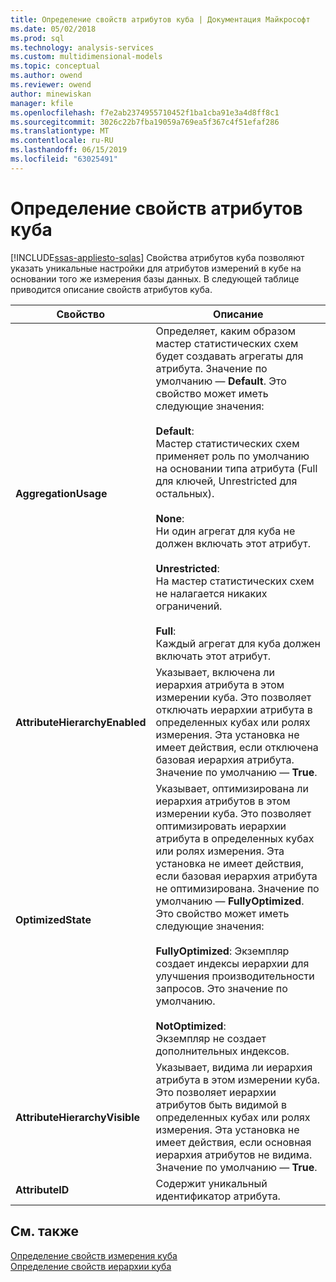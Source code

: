 ```yaml
---
title: Определение свойств атрибутов куба | Документация Майкрософт
ms.date: 05/02/2018
ms.prod: sql
ms.technology: analysis-services
ms.custom: multidimensional-models
ms.topic: conceptual
ms.author: owend
ms.reviewer: owend
author: minewiskan
manager: kfile
ms.openlocfilehash: f7e2ab2374955710452f1ba1cba91e3a4d8ff8c1
ms.sourcegitcommit: 3026c22b7fba19059a769ea5f367c4f51efaf286
ms.translationtype: MT
ms.contentlocale: ru-RU
ms.lasthandoff: 06/15/2019
ms.locfileid: "63025491"
---
```

# <a name="define-cube-attribute-properties"></a>Определение свойств атрибутов куба
[!INCLUDE[ssas-appliesto-sqlas](../../includes/ssas-appliesto-sqlas.md)]
  Свойства атрибутов куба позволяют указать уникальные настройки для атрибутов измерений в кубе на основании того же измерения базы данных. В следующей таблице приводится описание свойств атрибутов куба.  
  
|Свойство|Описание|  
|--------------|-----------------|  
|**AggregationUsage**|Определяет, каким образом мастер статистических схем будет создавать агрегаты для атрибута. Значение по умолчанию — **Default**. Это свойство может иметь следующие значения:<br /><br /> **Default**:<br />                    Мастер статистических схем применяет роль по умолчанию на основании типа атрибута (Full для ключей, Unrestricted для остальных).<br /><br /> **None**:<br />                    Ни один агрегат для куба не должен включать этот атрибут.<br /><br /> **Unrestricted**:<br />                    На мастер статистических схем не налагается никаких ограничений.<br /><br /> **Full**:<br />                    Каждый агрегат для куба должен включать этот атрибут.|  
|**AttributeHierarchyEnabled**|Указывает, включена ли иерархия атрибута в этом измерении куба. Это позволяет отключать иерархии атрибута в определенных кубах или ролях измерения. Эта установка не имеет действия, если отключена базовая иерархия атрибута. Значение по умолчанию — **True**.|  
|**OptimizedState**|Указывает, оптимизирована ли иерархия атрибутов в этом измерении куба. Это позволяет оптимизировать иерархии атрибута в определенных кубах или ролях измерения. Эта установка не имеет действия, если базовая иерархия атрибута не оптимизирована. Значение по умолчанию — **FullyOptimized**. Это свойство может иметь следующие значения:<br /><br /> **FullyOptimized**: Экземпляр создает индексы иерархии для улучшения производительности запросов. Это значение по умолчанию.<br /><br /> **NotOptimized**:<br />                    Экземпляр не создает дополнительных индексов.|  
|**AttributeHierarchyVisible**|Указывает, видима ли иерархия атрибута в этом измерении куба. Это позволяет иерархии атрибутов быть видимой в определенных кубах или ролях измерения. Эта установка не имеет действия, если основная иерархия атрибутов не видима. Значение по умолчанию — **True**.|  
|**AttributeID**|Содержит уникальный идентификатор атрибута.|  
  
## <a name="see-also"></a>См. также  
 [Определение свойств измерения куба](../../analysis-services/multidimensional-models/define-cube-dimension-properties.md)   
 [Определение свойств иерархии куба](../../analysis-services/multidimensional-models/define-cube-hierarchy-properties.md)  
  
  
